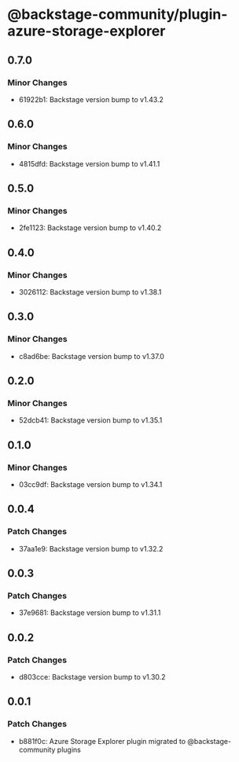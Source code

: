 # @backstage-community/plugin-azure-storage-explorer

## 0.7.0

### Minor Changes

- 61922b1: Backstage version bump to v1.43.2

## 0.6.0

### Minor Changes

- 4815dfd: Backstage version bump to v1.41.1

## 0.5.0

### Minor Changes

- 2fe1123: Backstage version bump to v1.40.2

## 0.4.0

### Minor Changes

- 3026112: Backstage version bump to v1.38.1

## 0.3.0

### Minor Changes

- c8ad6be: Backstage version bump to v1.37.0

## 0.2.0

### Minor Changes

- 52dcb41: Backstage version bump to v1.35.1

## 0.1.0

### Minor Changes

- 03cc9df: Backstage version bump to v1.34.1

## 0.0.4

### Patch Changes

- 37aa1e9: Backstage version bump to v1.32.2

## 0.0.3

### Patch Changes

- 37e9681: Backstage version bump to v1.31.1

## 0.0.2

### Patch Changes

- d803cce: Backstage version bump to v1.30.2

## 0.0.1

### Patch Changes

- b881f0c: Azure Storage Explorer plugin migrated to @backstage-community plugins
